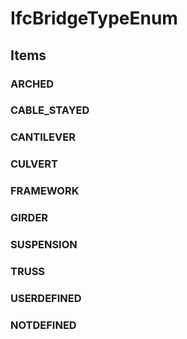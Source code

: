 # IfcBridgeTypeEnum

## Items

### ARCHED


### CABLE_STAYED


### CANTILEVER


### CULVERT


### FRAMEWORK


### GIRDER


### SUSPENSION


### TRUSS


### USERDEFINED


### NOTDEFINED

